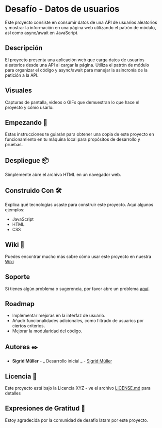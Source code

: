 # Desafío - Datos de usuarios

Este proyecto consiste en consumir datos de una API de usuarios aleatorios y mostrar la información en una página web utilizando el patrón de módulo, así como async/await en JavaScript.

## Descripción

El proyecto presenta una aplicación web que carga datos de usuarios aleatorios desde una API al cargar la página. Utiliza el patrón de módulo para organizar el código y async/await para manejar la asincronía de la petición a la API.

## Visuales

Capturas de pantalla, videos o GIFs que demuestran lo que hace el proyecto y cómo usarlo.

## Empezando 🚀

Estas instrucciones te guiarán para obtener una copia de este proyecto en funcionamiento en tu máquina local para propósitos de desarrollo y pruebas.

## Despliegue 📦

Simplemente abre el archivo HTML en un navegador web.

## Construido Con 🛠️

Explica qué tecnologías usaste para construir este proyecto. Aquí algunos ejemplos:

- JavaScript
- HTML
- CSS

## Wiki 📖

Puedes encontrar mucho más sobre cómo usar este proyecto en nuestra [Wiki](https://github.com/SigridMV/Desafio-Datos-de-Usuario/wiki)

## Soporte

Si tienes algún problema o sugerencia, por favor abre un problema [aquí](https://github.com/SigridMV/Desafio-Datos-de-Usuario/issues).

## Roadmap

- Implementar mejoras en la interfaz de usuario.
- Añadir funcionalidades adicionales, como filtrado de usuarios por ciertos criterios.
- Mejorar la modularidad del código.

## Autores ✒️

- **Sigrid Müller** - _ Desarrollo inicial _ - [Sigrid Müller](https://github.com/SigridMV)

## Licencia 📄

Este proyecto está bajo la Licencia XYZ - ve el archivo [LICENSE.md](LICENSE.md) para detalles

## Expresiones de Gratitud 🎁

Estoy agradecida por la comunidad de desafio latam por este proyecto. 
